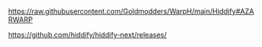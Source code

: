 https://raw.githubusercontent.com/Goldmodders/WarpH/main/Hiddify#AZARWARP

https://github.com/hiddify/hiddify-next/releases/
